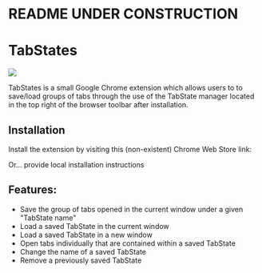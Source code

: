 # README UNDER CONSTRUCTION

# TabStates

![](http://i.imgur.com/YkRaul6.png)

TabStates is a small Google Chrome extension which allows users to to save/load groups of tabs through the use of the TabState manager located in the top right of the browser toolbar after installation.

## Installation

Install the extension by visiting this (non-existent) Chrome Web Store link: **[]()**

Or... provide local installation instructions


## Features:

- Save the group of tabs opened in the current window under a given "TabState name" 
- Load a saved TabState in the current window
- Load a saved TabState in a new window
- Open tabs individually that are contained within a saved TabState
- Change the name of a saved TabState
- Remove a previously saved TabState
